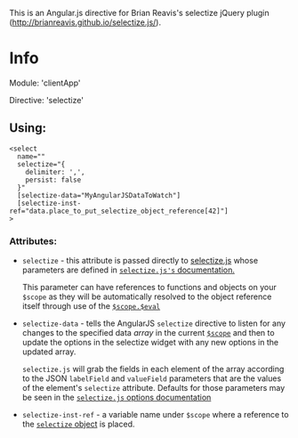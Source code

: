This is an Angular.js directive for Brian Reavis's selectize jQuery plugin (http://brianreavis.github.io/selectize.js/).

# Info #

Module: 'clientApp'

Directive: 'selectize'

## Using: ##


    <select 
      name="" 
      selectize="{
        delimiter: ',',
        persist: false 
      }" 
      [selectize-data="MyAngularJSDataToWatch"]
      [selectize-inst-ref="data.place_to_put_selectize_object_reference[42]"]
    >


### Attributes: ###

* `selectize` - this attribute is passed directly to [selectize.js](https://github.com/brianreavis/selectize.js/blob/master/docs/api.md)
    whose parameters are defined in [`selectize.js's` documentation.](https://github.com/brianreavis/selectize.js/blob/master/docs/usage.md#options)
    
    This parameter can have references to functions and objects on your `$scope`
    as they will be automatically resolved to the object reference itself 
    through use of the [`$scope.$eval`](https://docs.angularjs.org/api/ng/type/$rootScope.Scope#$eval)
    
* `selectize-data` - tells the AngularJS `selectize` directive to
    listen for any changes to the specified data *array* in the current
    [`$scope`](https://docs.angularjs.org/guide/scope) and then to update the
    options in the selectize widget with any new options in the updated array.
    
    `selectize.js` will grab the fields in each element of the array according
    to the JSON `labelField` and `valueField` parameters that are the values of
    the element's `selectize` attribute.  Defaults for those parameters may be
    seen in the [`selectize.js` options documentation](https://github.com/brianreavis/selectize.js/blob/master/docs/usage.md#options)
    
* `selectize-inst-ref` - a variable name under `$scope` where a reference to
    the 
    [`selectize` object](https://github.com/brianreavis/selectize.js/blob/master/docs/api.md)
    is placed.
